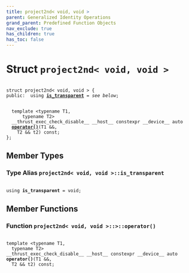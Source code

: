 ```yaml
---
title: project2nd< void, void >
parent: Generalized Identity Operations
grand_parent: Predefined Function Objects
nav_exclude: true
has_children: true
has_toc: false
---
```


# Struct `project2nd< void, void >`

<code class="doxybook">
<span>struct project2nd&lt; void, void &gt; {</span>
<span>public:</span><span>&nbsp;&nbsp;using <b><a href="/thrust/api/classes/structproject2nd_3_01void_00_01void_01_4.html#using-is_transparent">is&#95;transparent</a></b> = <i>see below</i>;</span>
<br>
<span>&nbsp;&nbsp;template &lt;typename T1,</span>
<span>&nbsp;&nbsp;&nbsp;&nbsp;&nbsp;&nbsp;typename T2&gt;</span>
<span>&nbsp;&nbsp;__thrust_exec_check_disable__ __host__ constexpr __device__ auto </span><span>&nbsp;&nbsp;<b><a href="/thrust/api/classes/structproject2nd_3_01void_00_01void_01_4.html#function-operator()">operator()</a></b>(T1 &&,</span>
<span>&nbsp;&nbsp;&nbsp;&nbsp;T2 && t2) const;</span>
<span>};</span>
</code>

## Member Types

<h3 id="using-is_transparent">
Type Alias <code>project2nd&lt; void, void &gt;::is&#95;transparent</code>
</h3>

<code class="doxybook">
<span>using <b>is_transparent</b> = void;</span></code>

## Member Functions

<h3 id="function-operator()">
Function <code>project2nd&lt; void, void &gt;::&gt;::operator()</code>
</h3>

<code class="doxybook">
<span>template &lt;typename T1,</span>
<span>&nbsp;&nbsp;typename T2&gt;</span>
<span>__thrust_exec_check_disable__ __host__ constexpr __device__ auto </span><span><b>operator()</b>(T1 &&,</span>
<span>&nbsp;&nbsp;T2 && t2) const;</span></code>

